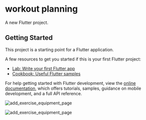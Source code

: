 # workout planning

A new Flutter project.

## Getting Started

This project is a starting point for a Flutter application.

A few resources to get you started if this is your first Flutter project:

- [Lab: Write your first Flutter app](https://docs.flutter.dev/get-started/codelab)
- [Cookbook: Useful Flutter samples](https://docs.flutter.dev/cookbook)

For help getting started with Flutter development, view the
[online documentation](https://docs.flutter.dev/), which offers tutorials,
samples, guidance on mobile development, and a full API reference.

![add_exercise_equipment_page](https://github.com/user-attachments/assets/3ff06939-e31c-44e0-b0ef-73426981487b)

![add_exercise_equipment_page](https://github.com/user-attachments/assets/a9819ff7-9a44-4ec3-901f-63f062ac9d1a)
